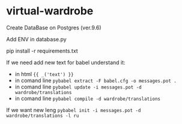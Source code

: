 # virtual-wardrobe

Create DataBase on Postgres (ver.9.6)

Add ENV in database.py

pip install -r requirements.txt

If we need add new text for babel understand it:
 - in html `{{ _('text') }}`
 - in comand line `pybabel extract -F babel.cfg -o messages.pot .`
 - in comand line `pybabel update -i messages.pot -d wardrobe/translations`
 - in comand line `pybabel compile -d wardrobe/translations`

If we want new leng `pybabel init -i messages.pot -d wardrobe/translations -l ru`
